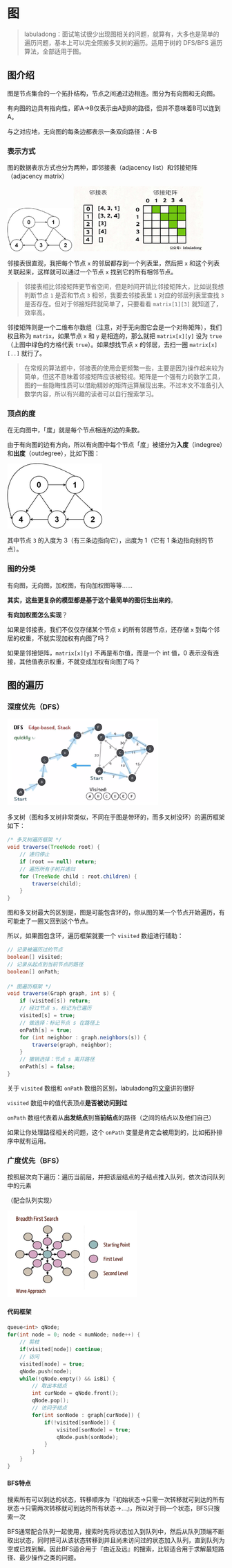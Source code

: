 # 图

> labuladong：面试笔试很少出现图相关的问题，就算有，大多也是简单的遍历问题，基本上可以完全照搬多叉树的遍历。适用于树的 DFS/BFS 遍历算法，全部适用于图。

## 图介绍

图是节点集合的一个拓扑结构，节点之间通过边相连。图分为有向图和无向图。

有向图的边具有指向性，即A->B仅表示由A到B的路径，但并不意味着B可以连到A。

与之对应地，无向图的每条边都表示一条双向路径：A-B

### 表示方式

图的数据表示方式也分为两种，即邻接表（adjacency list）和邻接矩阵（adjacency matrix）

<img src="images/g0.jpg" height="100" width="150">

<img src="images/g1.jpeg" height="150" width="300">

邻接表很直观，我把每个节点 `x` 的邻居都存到一个列表里，然后把 `x` 和这个列表关联起来，这样就可以通过一个节点 `x` 找到它的所有相邻节点。

> 邻接表相比邻接矩阵更节省空间，但是时间开销比邻接矩阵大，比如说我想判断节点 `1` 是否和节点 `3` 相邻，我要去邻接表里 `1` 对应的邻居列表里查找 `3` 是否存在。但对于邻接矩阵就简单了，只要看看 `matrix[1][3]` 就知道了，效率高。

邻接矩阵则是一个二维布尔数组（注意，对于无向图它会是一个对称矩阵），我们权且称为 `matrix`，如果节点 `x` 和 `y` 是相连的，那么就把 `matrix[x][y]` 设为 `true`（上图中绿色的方格代表 `true`）。如果想找节点 `x` 的邻居，去扫一圈 `matrix[x][..]` 就行了。

> 在常规的算法题中，邻接表的使用会更频繁一些，主要是因为操作起来较为简单，但这不意味着邻接矩阵应该被轻视。矩阵是一个强有力的数学工具，图的一些隐晦性质可以借助精妙的矩阵运算展现出来。不过本文不准备引入数学内容，所以有兴趣的读者可以自行搜索学习。

### 顶点的度

在无向图中，「度」就是每个节点相连的边的条数。

由于有向图的边有方向，所以有向图中每个节点「度」被细分为**入度**（indegree）和**出度**（outdegree），比如下图：

<img src="images/g0.jpg" height="150" width="220">

其中节点 `3` 的入度为 3（有三条边指向它），出度为 1（它有 1 条边指向别的节点）。

### 图的分类

有向图，无向图，加权图，有向加权图等等……

**其实，这些更复杂的模型都是基于这个最简单的图衍生出来的**。

**有向加权图怎么实现**？

如果是邻接表，我们不仅仅存储某个节点 `x` 的所有邻居节点，还存储 `x` 到每个邻居的权重，不就实现加权有向图了吗？

如果是邻接矩阵，`matrix[x][y]` 不再是布尔值，而是一个 int 值，0 表示没有连接，其他值表示权重，不就变成加权有向图了吗？

## 图的遍历

### 深度优先（DFS）

<img src="images/dfs.png" height="200" width="350">

多叉树（图和多叉树非常类似，不同在于图是带环的，而多叉树没环）的遍历框架如下：

```java
/* 多叉树遍历框架 */
void traverse(TreeNode root) {
    // 递归停止
    if (root == null) return;
    // 遍历所有子树并递归
    for (TreeNode child : root.children) {
        traverse(child);
    }
}
```

图和多叉树最大的区别是，图是可能包含环的，你从图的某一个节点开始遍历，有可能走了一圈又回到这个节点。

所以，如果图包含环，遍历框架就要一个 `visited` 数组进行辅助：

```java
// 记录被遍历过的节点
boolean[] visited;
// 记录从起点到当前节点的路径
boolean[] onPath;

/* 图遍历框架 */
void traverse(Graph graph, int s) {
    if (visited[s]) return;
    // 经过节点 s，标记为已遍历
    visited[s] = true;
    // 做选择：标记节点 s 在路径上
    onPath[s] = true;
    for (int neighbor : graph.neighbors(s)) {
        traverse(graph, neighbor);
    }
    // 撤销选择：节点 s 离开路径
    onPath[s] = false;
}
```

关于 `visited` 数组和 `onPath` 数组的区别，labuladong的[文章](https://labuladong.github.io/algo/2/20/36/)讲的很好

 `visited` 数组中的值代表顶点**是否被访问到过**

 `onPath` 数组代表着从**出发结点**到**当前结点**的路径（之间的结点以及他们自己）

如果让你处理路径相关的问题，这个 `onPath` 变量是肯定会被用到的，比如拓扑排序中就有运用。

### 广度优先（BFS）

按照层次向下遍历：遍历当前层，并把该层结点的子结点推入队列，依次访问队列中的元素

（配合队列实现）

<img src="images/bfs.png" height="200" width="300">

#### 代码框架

```c++
queue<int> qNode;
for(int node = 0; node < numNode; node++) {
    // 剪枝
    if(visited[node]) continue;
    // 访问
    visited[node] = true;
    qNode.push(node);
    while(!qNode.empty() && isBi) {
        // 取出本结点
        int curNode = qNode.front();
        qNode.pop();
        // 访问子结点
        for(int sonNode : graph[curNode]) {
            if(!visited[sonNode]) {
                visited[sonNode] = true;
                qNode.push(sonNode);
            }
        }
    }
}
```

#### BFS特点

搜索所有可以到达的状态，转移顺序为『初始状态->只需一次转移就可到达的所有状态->只需两次转移就可到达的所有状态->...』，所以对于同—个状态，BFS只搜索一次

BFS通常配合队列一起使用，搜索时先将状态加入到队列中，然后从队列顶端不断取出状态，同时把可从该状态转移到并且尚未访问过的状态加入队列，直到队列为空或已找到解。因此BFS适合用于『由近及远』的搜索，比较适合用于求解最短路径、最少操作之类的问题。

